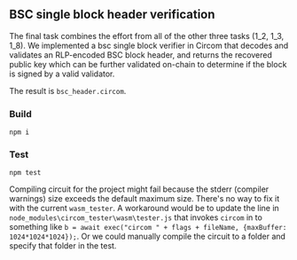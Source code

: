 ## BSC single block header verification

The final task combines the effort from all of the other three tasks (1_2, 1_3, 1_8). We implemented a bsc single block verifier in Circom that decodes and validates an RLP-encoded BSC block header, and returns the recovered public key which can be further validated on-chain to determine if the block is signed by a valid validator.

The result is `bsc_header.circom`.

### Build

```
npm i
```

### Test

```
npm test
```

Compiling circuit for the project might fail because the stderr (compiler warnings) size exceeds the default maximum size. There's no way to fix it with the current `wasm_tester`. A workaround would be to update the line in `node_modules\circom_tester\wasm\tester.js` that invokes `circom` in to something like `b = await exec("circom " + flags + fileName, {maxBuffer: 1024*1024*1024});`. Or we could manually compile the circuit to a folder and specify that folder in the test.
